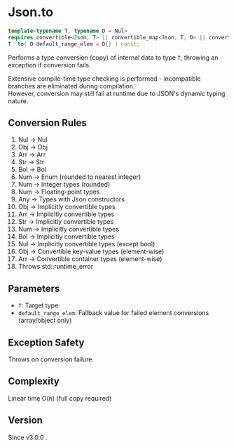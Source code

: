 # **Json.to**

```cpp
template<typename T, typename D = Nul>
requires convertible<Json, T> || convertible_map<Json, T, D> || convertible_array<Json, T, D>
T  to( D default_range_elem = D{} ) const;
```

Performs a type conversion (copy) of internal data to type `T`, throwing an exception if conversion fails.

Extensive compile-time type checking is performed - incompatible branches are eliminated during compilation.  
However, conversion may still fail at runtime due to JSON's dynamic typing nature.

## Conversion Rules

1. Nul → Nul
2. Obj → Obj
3. Arr → Arr
4. Str → Str
5. Bol → Bol
6. Num → Enum (rounded to nearest integer)
7. Num → Integer types (rounded)
8. Num → Floating-point types
9. Any → Types with Json constructors
10. Obj → Implicitly convertible types
11. Arr → Implicitly convertible types
12. Str → Implicitly convertible types
13. Num → Implicitly convertible types
14. Bol → Implicitly convertible types
15. Nul → Implicitly convertible types (except bool)
16. Obj → Convertible key-value types (element-wise)
17. Arr → Convertible container types (element-wise)
18. Throws std::runtime_error

## Parameters

- `T`: Target type
- `default_range_elem`: Fallback value for failed element conversions (array/object only)

## Exception Safety

Throws on conversion failure

## Complexity

Linear time O(n) (full copy required)

## Version

Since v3.0.0 .
